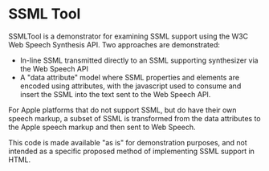 # SSML Tool

SSMLTool is a demonstrator for examining SSML support using the W3C Web Speech Synthesis API.  Two approaches
are demonstrated:

* In-line SSML transmitted directly to an SSML supporting synthesizer via the Web Speech API
* A "data attribute" model where SSML properties and elements are encoded using attributes, with the javascript used to consume
and insert the SSML into the text sent to the Web Speech API.

For Apple platforms that do not support SSML, but do have their own speech markup, a subset of SSML is transformed from the data 
attributes to the Apple speech markup and then sent to Web Speech.

This code is made available "as is" for demonstration purposes, and not intended as a specific proposed method of implementing SSML support in HTML.
